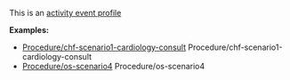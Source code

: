 This is an [activity event profile](profiles.html#activity-profiles)

**Examples:**

*   [Procedure/chf-scenario1-cardiology-consult](Procedure-chf-scenario1-cardiology-consult.html) Procedure/chf-scenario1-cardiology-consult
*   [Procedure/os-scenario4](Procedure-os-scenario4.html) Procedure/os-scenario4